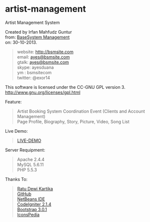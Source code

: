 artist-management
=================

Artist Management System

Created by Irfan Mahfudz Guntur<br />
from: <a href="http://bsmsite.com">BaseSystem Management</a><br />
on: 30-10-2013.

> website: http://bsmsite.com<br />
> email: ayes@bsmsite.com<br />
> gtalk: ayes@bsmsite.com<br />
> skype: ayesduana<br />
> ym : bsmsitecom<br />
> twitter: @exor14

This software is licensed under the CC-GNU GPL version 3.<br />
http://www.gnu.org/licenses/gpl.html

Feature:<br />
> Artist Booking System Coordination Event (Clients and Account Management)<br />
> Page Profile, Biography, Story, Picture, Video, Song List

Live Demo:
> <a href="http://artist-management.bsmsite.com/">LIVE-DEMO</a>

Server Requipment:<br />
> Apache 2.4.4<br />
> MySQL 5.6.11<br />
> PHP 5.5.3

Thanks To:<br />

> <a href="http://ratudewi.com/">Ratu Dewi Kartika</a><br />
> <a href="https://github.com/">GitHub</a><br />
> <a href="https://netbeans.org/">NetBeans IDE</a><br />
> <a href="http://ellislab.com/codeigniter">CodeIgniter 2.1.4</a><br />
> <a href="http://getbootstrap.com/">Bootstrap 3.0.1</a><br />
> <a href="http://www.iconspedia.com/">IconsPedia</a><br />
